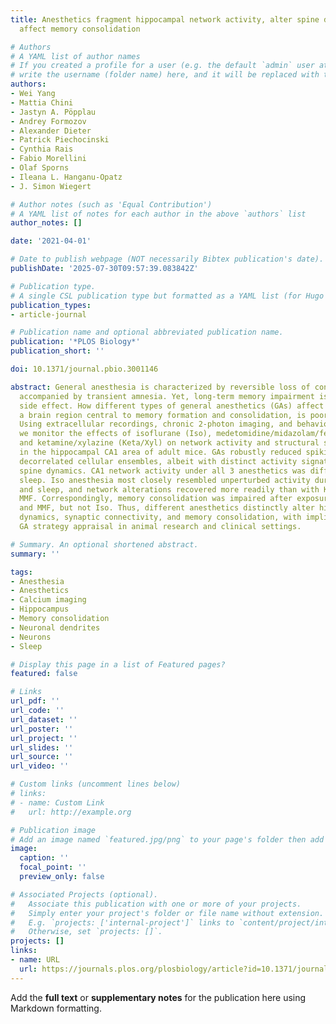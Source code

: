 ```yaml
---
title: Anesthetics fragment hippocampal network activity, alter spine dynamics, and
  affect memory consolidation

# Authors
# A YAML list of author names
# If you created a profile for a user (e.g. the default `admin` user at `content/authors/admin/`), 
# write the username (folder name) here, and it will be replaced with their full name and linked to their profile.
authors:
- Wei Yang
- Mattia Chini
- Jastyn A. Pöpplau
- Andrey Formozov
- Alexander Dieter
- Patrick Piechocinski
- Cynthia Rais
- Fabio Morellini
- Olaf Sporns
- Ileana L. Hanganu-Opatz
- J. Simon Wiegert

# Author notes (such as 'Equal Contribution')
# A YAML list of notes for each author in the above `authors` list
author_notes: []

date: '2021-04-01'

# Date to publish webpage (NOT necessarily Bibtex publication's date).
publishDate: '2025-07-30T09:57:39.083842Z'

# Publication type.
# A single CSL publication type but formatted as a YAML list (for Hugo requirements).
publication_types:
- article-journal

# Publication name and optional abbreviated publication name.
publication: '*PLOS Biology*'
publication_short: ''

doi: 10.1371/journal.pbio.3001146

abstract: General anesthesia is characterized by reversible loss of consciousness
  accompanied by transient amnesia. Yet, long-term memory impairment is an undesirable
  side effect. How different types of general anesthetics (GAs) affect the hippocampus,
  a brain region central to memory formation and consolidation, is poorly understood.
  Using extracellular recordings, chronic 2-photon imaging, and behavioral analysis,
  we monitor the effects of isoflurane (Iso), medetomidine/midazolam/fentanyl (MMF),
  and ketamine/xylazine (Keta/Xyl) on network activity and structural spine dynamics
  in the hippocampal CA1 area of adult mice. GAs robustly reduced spiking activity,
  decorrelated cellular ensembles, albeit with distinct activity signatures, and altered
  spine dynamics. CA1 network activity under all 3 anesthetics was different to natural
  sleep. Iso anesthesia most closely resembled unperturbed activity during wakefulness
  and sleep, and network alterations recovered more readily than with Keta/Xyl and
  MMF. Correspondingly, memory consolidation was impaired after exposure to Keta/Xyl
  and MMF, but not Iso. Thus, different anesthetics distinctly alter hippocampal network
  dynamics, synaptic connectivity, and memory consolidation, with implications for
  GA strategy appraisal in animal research and clinical settings.

# Summary. An optional shortened abstract.
summary: ''

tags:
- Anesthesia
- Anesthetics
- Calcium imaging
- Hippocampus
- Memory consolidation
- Neuronal dendrites
- Neurons
- Sleep

# Display this page in a list of Featured pages?
featured: false

# Links
url_pdf: ''
url_code: ''
url_dataset: ''
url_poster: ''
url_project: ''
url_slides: ''
url_source: ''
url_video: ''

# Custom links (uncomment lines below)
# links:
# - name: Custom Link
#   url: http://example.org

# Publication image
# Add an image named `featured.jpg/png` to your page's folder then add a caption below.
image:
  caption: ''
  focal_point: ''
  preview_only: false

# Associated Projects (optional).
#   Associate this publication with one or more of your projects.
#   Simply enter your project's folder or file name without extension.
#   E.g. `projects: ['internal-project']` links to `content/project/internal-project/index.md`.
#   Otherwise, set `projects: []`.
projects: []
links:
- name: URL
  url: https://journals.plos.org/plosbiology/article?id=10.1371/journal.pbio.3001146
---
```


Add the **full text** or **supplementary notes** for the publication here using Markdown formatting.
